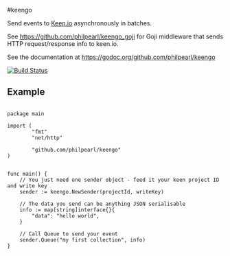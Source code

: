 #keengo

Send events to [Keen.io](https://keen.io) asynchronously in batches.

See https://github.com/philpearl/keengo_goji for Goji middleware that sends HTTP request/response info to keen.io.

See the documentation at https://godoc.org/github.com/philpearl/keengo

[![Build Status](https://travis-ci.org/philpearl/keengo.svg)](https://travis-ci.org/philpearl/keengo)

## Example

```golang

package main

import (
        "fmt"
        "net/http"

        "github.com/philpearl/keengo"
)


func main() {
    // You just need one sender object - feed it your keen project ID and write key
    sender := keengo.NewSender(projectId, writeKey)

    // The data you send can be anything JSON serialisable
    info := map[string]interface{}{
        "data": "hello world",
    }

    // Call Queue to send your event
    sender.Queue("my first collection", info)
}

```

